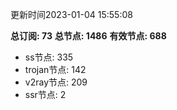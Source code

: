 更新时间2023-01-04 15:55:08

**总订阅: 73**
**总节点: 1486**
**有效节点: 688**
- ss节点: 335
- trojan节点: 142
- v2ray节点: 209
- ssr节点: 2
